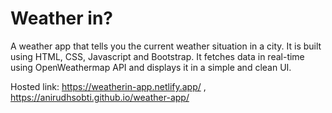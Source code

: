 # Weather in?
A weather app that tells you the current weather situation in a city. It is built using HTML, CSS, Javascript and Bootstrap. It fetches data in real-time using OpenWeathermap API and displays it in a simple and clean UI.

Hosted link: https://weatherin-app.netlify.app/ , https://anirudhsobti.github.io/weather-app/
